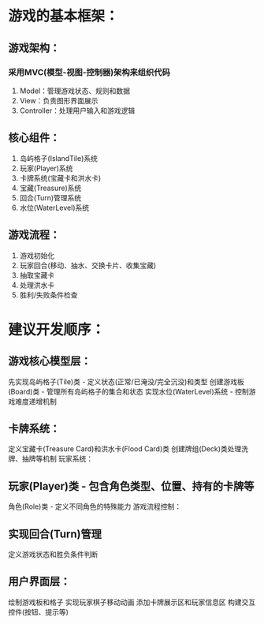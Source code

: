 # 游戏的基本框架：

## 游戏架构：

### 采用MVC(模型-视图-控制器)架构来组织代码
1. Model：管理游戏状态、规则和数据
2. View：负责图形界面展示
3. Controller：处理用户输入和游戏逻辑

## 核心组件：

1. 岛屿格子(IslandTile)系统
2. 玩家(Player)系统
3. 卡牌系统(宝藏卡和洪水卡)
4. 宝藏(Treasure)系统
5. 回合(Turn)管理系统
6. 水位(WaterLevel)系统

## 游戏流程：

1. 游戏初始化
2. 玩家回合(移动、抽水、交换卡片、收集宝藏)
3. 抽取宝藏卡
4. 处理洪水卡
5. 胜利/失败条件检查

# 建议开发顺序：

## 游戏核心模型层：
先实现岛屿格子(Tile)类 - 定义状态(正常/已淹没/完全沉没)和类型
创建游戏板(Board)类 - 管理所有岛屿格子的集合和状态
实现水位(WaterLevel)系统 - 控制游戏难度递增机制

## 卡牌系统：
定义宝藏卡(Treasure Card)和洪水卡(Flood Card)类
创建牌组(Deck)类处理洗牌、抽牌等机制
玩家系统：

## 玩家(Player)类 - 包含角色类型、位置、持有的卡牌等
角色(Role)类 - 定义不同角色的特殊能力
游戏流程控制：

## 实现回合(Turn)管理
定义游戏状态和胜负条件判断

## 用户界面层：
绘制游戏板和格子
实现玩家棋子移动动画
添加卡牌展示区和玩家信息区
构建交互控件(按钮、提示等)

